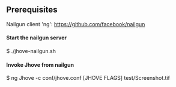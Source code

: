 ## Prerequisites
Nailgun client 'ng': https://github.com/facebook/nailgun


#### Start the nailgun server
$ ./jhove-nailgun.sh

#### Invoke Jhove from nailgun
$ ng Jhove -c conf/jhove.conf [JHOVE FLAGS] test/Screenshot.tif
